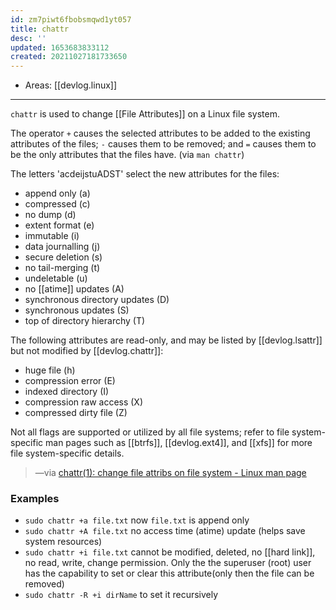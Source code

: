 ```yaml
---
id: zm7piwt6fbobsmqwd1yt057
title: chattr
desc: ''
updated: 1653683833112
created: 20211027181733650
---
```


- Areas: [[devlog.linux]]

---

`chattr` is used to change [[File Attributes]] on a Linux file system.

The operator `+` causes the selected attributes to be added to the existing attributes of the files; `-` causes them to be removed; and `=` causes them to be the only attributes that the files have. (via `man chattr`)

The letters 'acdeijstuADST' select the new attributes for the files:

- append only (a)
- compressed (c)
- no dump (d)
- extent format (e)
- immutable (i)
- data journalling (j)
- secure deletion (s)
- no tail-merging (t)
- undeletable (u)
- no [[atime]] updates (A)
- synchronous directory updates (D)
- synchronous updates (S)
- top of directory hierarchy (T)

The following attributes are read-only, and may be listed by [[devlog.lsattr]] but not modified by [[devlog.chattr]]:

- huge file (h)
- compression error (E)
- indexed directory (I)
- compression raw access (X)
- compressed dirty file (Z)

Not all flags are supported or utilized by all file systems; refer to file system-specific man pages such as [[btrfs]], [[devlog.ext4]], and [[xfs]] for more file system-specific details.

> —via [chattr(1): change file attribs on file system - Linux man page](https://linux.die.net/man/1/chattr)

### Examples

- `sudo chattr +a file.txt` now `file.txt` is append only
- `sudo chattr +A file.txt` no access time (atime) update (helps save system resources)
- `sudo chattr +i file.txt` cannot be modified, deleted, no [[hard link]], no read, write, change permission. Only the the superuser (root) user has the capability to set or clear this attribute(only then the file can be removed)
- `sudo chattr -R +i dirName` to set it recursively
